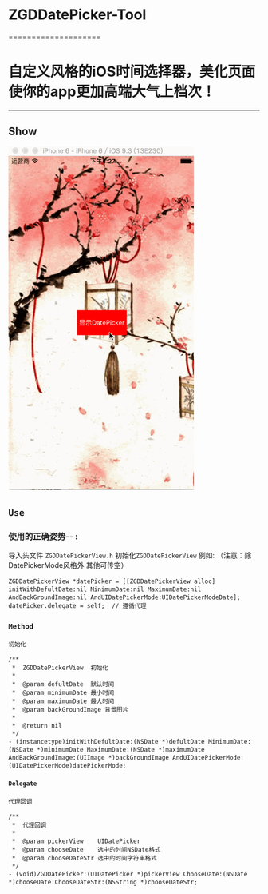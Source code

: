 # ZGDDatePicker-Tool
====================
# 自定义风格的iOS时间选择器，美化页面使你的app更加高端大气上档次！ 
----------------------
## Show
![](https://github.com/guodongZhao/ZGDDatePicker-Tool/raw/master/testShow.gif)
## `Use`
### 使用的正确姿势-- :
  导入头文件 `ZGDDatePickerView.h`
  初始化`ZGDDatePickerView`  例如: （注意：除DatePickerMode风格外 其他可传空）
  ```objc
  ZGDDatePickerView *datePicker = [[ZGDDatePickerView alloc] initWithDefultDate:nil MinimumDate:nil MaximumDate:nil AndBackGroundImage:nil AndUIDatePickerMode:UIDatePickerModeDate];
  datePicker.delegate = self;  // 遵循代理
  ```


### `Method`
  `初始化`
```objc
/**
 *  ZGDDatePickerView  初始化
 *
 *  @param defultDate  默认时间
 *  @param minimumDate 最小时间
 *  @param maximumDate 最大时间
 *  @param backGroundImage 背景图片
 *
 *  @return nil
 */
- (instancetype)initWithDefultDate:(NSDate *)defultDate MinimumDate:(NSDate *)minimumDate MaximumDate:(NSDate *)maximumDate AndBackGroundImage:(UIImage *)backGroundImage AndUIDatePickerMode:(UIDatePickerMode)datePickerMode;
```
#### `Delegate`
 `代理回调`
```objc
/**
 *  代理回调
 *
 *  @param pickerView    UIDatePicker
 *  @param chooseDate    选中的时间NSDate格式
 *  @param chooseDateStr 选中的时间字符串格式
 */
- (void)ZGDDatePicker:(UIDatePicker *)pickerView ChooseDate:(NSDate *)chooseDate ChooseDateStr:(NSString *)chooseDateStr;
```

